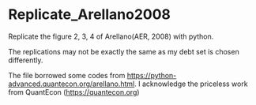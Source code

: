 # Replicate_Arellano2008
Replicate the figure 2, 3, 4 of Arellano(AER, 2008) with python.

The replications may not be exactly the same as my debt set is chosen differently.

The file borrowed some codes from https://python-advanced.quantecon.org/arellano.html. 
I acknowledge the priceless work from QuantEcon (https://quantecon.org)
